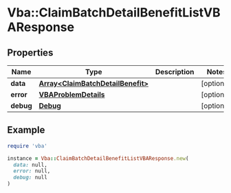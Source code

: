 # Vba::ClaimBatchDetailBenefitListVBAResponse

## Properties

| Name | Type | Description | Notes |
| ---- | ---- | ----------- | ----- |
| **data** | [**Array&lt;ClaimBatchDetailBenefit&gt;**](ClaimBatchDetailBenefit.md) |  | [optional] |
| **error** | [**VBAProblemDetails**](VBAProblemDetails.md) |  | [optional] |
| **debug** | [**Debug**](Debug.md) |  | [optional] |

## Example

```ruby
require 'vba'

instance = Vba::ClaimBatchDetailBenefitListVBAResponse.new(
  data: null,
  error: null,
  debug: null
)
```

